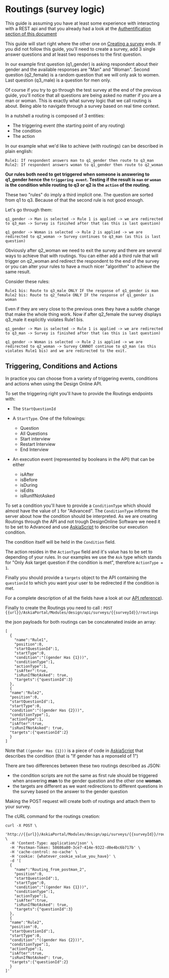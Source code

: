 # Routings (survey logic)

This guide is assuming you have at least some experience with interacting with a REST api and that you already had a look at the [Authentification section of this document](intro-authentification.md)

This guide will start right where the other one on [Creating a survey](guide-create-survey.md) ends.
If you did not follow this guide, you'll need to create a survey, add 3 single answer questions and at least two responses to the first question.

In our example first question (q1_gender) is asking respondent about their gender and the available responses are "Man" and "Woman".
Second question (q2_female) is a random question that we will only ask to women. Last question (q3_male) is a question for men only.

Of course if you try to go through the test survey at the end of the previous guide, you'll notice that all questions are being asked no matter if you are a man or woman. This is exactly what survey logic that we call routing is about. Being able to navigate through a survey based on real time context.

In a nutshell a routing is composed of 3 entities:
- The triggering event (the starting point of any routing)
- The condition
- The action

In our example what we'd like to achieve (with routings) can be described in plain english:

```
Rule1: If respondent answers man to q1_gender then route to q3_man
Rule2: If respondent answers woman to q1_gender then route to q2_woman
```

**Our rules both need to get triggered when someone is answering to q1_gender hence the `triggering event`.
Testing if the result is `man` or `woman` is the condition while routing to q3 or q2 is the `action` of the routing.**

These two "rules" do imply a third implicit one. The question are sorted from q1 to q3. Because of that the second rule is not good enough.

Let's go through them:
```
q1_gender -> Man is selected -> Rule 1 is applied -> we are redirected to q3_man -> Survey is finished after that (as this is last question)

q1_gender -> Woman is selected -> Rule 2 is applied -> we are redirected to q2_woman -> Survey continues to q3_man (as this is last question)
```

Obviously after q2_woman we need to exit the survey and there are several ways to achieve that with routings. You can either add a third rule that will trigger on q2_woman and redirect the respondent to the end of the survey or you can alter your rules to have a much nicer "algorithm" to achieve the same result.

Consider these rules:

```
Rule1 bis: Route to q3_male ONLY IF the response of q1_gender is man
Rule2 bis: Route to q2_female ONLY IF the response of q1_gender is woman
```

Even if they are very close to the previous ones they have a subtle change that make the whole thing work.
Now if after q2_female the survey displays q3_male it explicitly violates Rule1 bis.

```
q1_gender -> Man is selected -> Rule 1 is applied -> we are redirected to q3_man -> Survey is finished after that (as this is last question)

q1_gender -> Woman is selected -> Rule 2 is applied -> we are redirected to q2_woman -> Survey CANNOT continue to q3_man (as this violates Rule1 bis) and we are redirected to the exit.
```

## Triggering, Conditions and Actions

In practice you can choose from a variety of triggering events, conditions and actions when using the Design Online API.

To set the triggering right you'll have to provide the Routings endpoints with:

 - The `StartQuestionId`

 - A `StartType`. One of the followings:
 	- Question
  	- All Questions
  	- Start interview
  	- Restart Interview
  	- End Interview

 - An execution event (represented by booleans in the API) that can be either
  	- isAfter
  	- isBefore
  	- isDuring
  	- isEdits
  	- isRunIfNotAsked

To set a condition you'll have to provide a `ConditionType` which should almost have the value of `1` for "Advanced". The `ConditionType` informs the server about how the condition should be interpreted. As we are creating Routings through the API and not trough DesignOnline Software we need it to be set to Advanced and use [AskiaScript](www.askia.com) to describe our execution condition.

The condition itself will be held in the `Condition` field.

The action resides in the `ActionType` field and it's value has to be set to depending of your rules. In our examples we use the `Ask` type which stands for "Only Ask target question if the condition is met", therefore `ActionType = 1`.

Finally you should provide a `targets` object to the API containing the `questionId` to which you want your user to be redirected if the condition is met.  

For a complete description of all the fields have a look at our [API reference](https://www.askia.com)).

Finally to create the Routings you need to call :
`POST {{url}}/AskiaPortal/Modules/design/api/surveys/{{surveyId}}/routings`

the json payloads for both routings can be concatenated inside an array:

```
[
  {
	"name":"Rule1",
	"position":0,
	"startQuestionId":1,
	"startType":0,
	"condition":"((gender Has {1}))",
	"conditionType":1,
	"actionType":1,
	"isAfter":true,
	"isRunIfNotAsked": true,
	"targets":{"questionId":3}
  },
  {
  "name":"Rule2",
  "position":0,
  "startQuestionId":1,
  "startType":0,
  "condition":"((gender Has {2}))",
  "conditionType":1,
  "actionType":1,
  "isAfter":true,
  "isRunIfNotAsked": true,
  "targets":{"questionId":2}
  }
]
```

Note that `((gender Has {1}))` is a piece of code in [AskiaScript](www.askia.com) that describes the condition (that is "If gender has a reponseId of 1")

There are two differences between these two routings described as JSON:
- the condition scripts are not the same as first rule should be triggered when answering **man** to the gender question and the other one **woman**.
- the targets are different as we want redirections to different questions in the survey based on the answer to the gender question

Making the POST request will create both of routings and attach them to your survey.

The cURL command for the routings creation:

```shell
curl -X POST \
  'http://{{url}}/AskiaPortal/Modules/design/api/surveys/{{surveyId}}/routings' \
  -H 'Content-Type: application/json' \
  -H 'Postman-Token: 58686a80-3ce7-414e-9322-d0e4bc6b717b' \
  -H 'cache-control: no-cache' \
  -H 'cookie: {whatever_cookie_value_you_have}' \
  -d '[
  {
	"name":"Routing_from_postman_2",
	"position":0,
	"startQuestionId":1,
	"startType":0,
	"condition":"((gender Has {1}))",
	"conditionType":1,
	"actionType":1,
	"isAfter":true,
	"isRunIfNotAsked": true,
	"targets":{"questionId":3}
  },
  {
  "name":"Rule2",
  "position":0,
  "startQuestionId":1,
  "startType":0,
  "condition":"((gender Has {2}))",
  "conditionType":1,
  "actionType":1,
  "isAfter":true,
  "isRunIfNotAsked": true,
  "targets":{"questionId":2}
  }
]'
```
